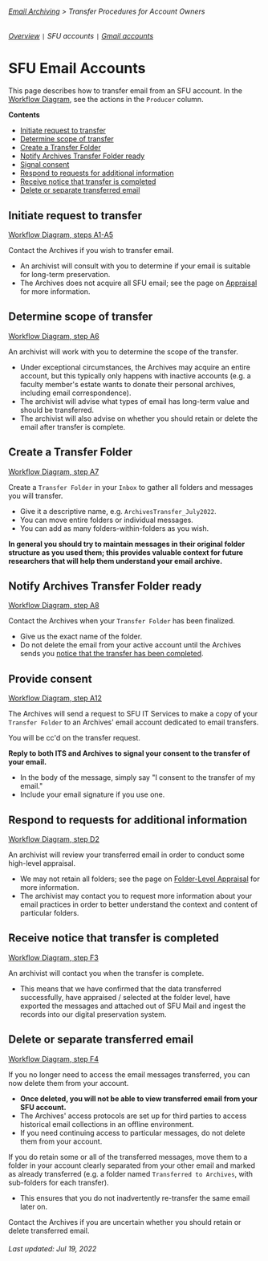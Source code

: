 ###### [Email Archiving](../README.md) > Transfer Procedures for Account Owners
###### [Overview](overview.md) `|` SFU accounts `|` [Gmail accounts](transfer-procedures-for-gmail.md)

# SFU Email Accounts
This page describes how to transfer email from an SFU account. In the [Workflow Diagram](images/transfer-workflow.png), see the actions in the `Producer` column.

**Contents**
- [Initiate request to transfer](#initiate-request-to-transfer)
- [Determine scope of transfer](#determine-scope-of-transfer)
- [Create a Transfer Folder](#create-a-transfer-folder)
- [Notify Archives Transfer Folder ready](#notify-archives-transfer-folder-ready)
- [Signal consent](#provide-consent)
- [Respond to requests for additional information](#respond-to-requests-for-additional-information)
- [Receive notice that transfer is completed](#receive-notice-that-transfer-is-completed)
- [Delete or separate transferred email](#delete-or-separate-transferred-email)

## Initiate request to transfer
[Workflow Diagram, steps A1-A5](../images/transfer-workflow.png)

Contact the Archives if you wish to transfer email.
- An archivist will consult with you to determine if your email is suitable for long-term preservation.
- The Archives does not acquire all SFU email; see the page on [Appraisal](/appraisal/overview.md) for more information.

## Determine scope of transfer
[Workflow Diagram, step A6](../images/transfer-workflow.png)

An archivist will work with you to determine the scope of the transfer.
- Under exceptional circumstances, the Archives may acquire an entire account, but this typically only happens with inactive accounts (e.g. a faculty member's estate wants to donate their personal archives, including email correspondence).
- The archivist will advise what types of email has long-term value and should be transferred.
- The archivist will also advise on whether you should retain or delete the email after transfer is complete.

## Create a Transfer Folder
[Workflow Diagram, step A7](../images/transfer-workflow.png)

Create a `Transfer Folder` in your `Inbox` to gather all folders and messages you will transfer.
- Give it a descriptive name, e.g. `ArchivesTransfer_July2022`.
- You can move entire folders or individual messages.
- You can add as many folders-within-folders as you wish.

**In general you should try to maintain messages in their original folder structure as you used them; this provides valuable context for future researchers that will help them understand your email archive.**

## Notify Archives Transfer Folder ready
[Workflow Diagram, step A8](../images/transfer-workflow.png)

Contact the Archives when your `Transfer Folder` has been finalized.
- Give us the exact name of the folder.
- Do not delete the email from your active account until the Archives sends you [notice that the transfer has been completed](#receive-notice-that-transfer-is-completed).

## Provide consent
[Workflow Diagram, step A12](../images/transfer-workflow.png)

The Archives will send a request to SFU IT Services to make a copy of your `Transfer Folder` to an Archives' email account dedicated to email transfers.

You will be cc'd on the transfer request.

**Reply to both ITS and Archives to signal your consent to the transfer of your email.**
- In the body of the message, simply say "I consent to the transfer of my email."
- Include your email signature if you use one.

## Respond to requests for additional information
[Workflow Diagram, step D2](../images/transfer-workflow.png)

An archivist will review your transferred email in order to conduct some high-level appraisal.
- We may not retain all folders; see the page on [Folder-Level Appraisal](/appraisal/folder-level-appraisal.md) for more information.
- The archivist may contact you to request more information about your email practices in order to better understand the context and content of particular folders.

## Receive notice that transfer is completed
[Workflow Diagram, step F3](../images/transfer-workflow.png)

An archivist will contact you when the transfer is complete.
- This means that we have confirmed that the data transferred successfully, have appraised / selected at the folder level, have exported the messages and attached out of SFU Mail and ingest the records into our digital preservation system.

## Delete or separate transferred email
[Workflow Diagram, step F4](../images/transfer-workflow.png)

If you no longer need to access the email messages transferred, you can now delete them from your account.
- **Once deleted, you will not be able to view transferred email from your SFU account.**
- The Archives' access protocols are set up for third parties to access historical email collections in an offline environment.
- If you need continuing access to particular messages, do not delete them from your account.

If you do retain some or all of the transferred messages, move them to a folder in your account clearly separated from your other email and marked as already transferred (e.g. a folder named `Transferred to Archives`, with sub-folders for each transfer).
- This ensures that you do not inadvertently re-transfer the same email later on.

Contact the Archives if you are uncertain whether you should retain or delete transferred email.

###### Last updated: Jul 19, 2022
